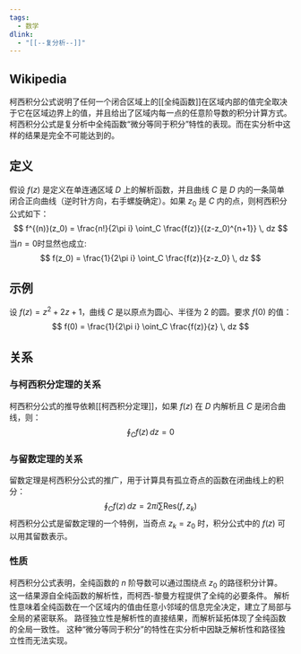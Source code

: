 ```yaml
---
tags:
  - 数学
dlink:
  - "[[--复分析--]]"
---
```

## Wikipedia
柯西积分公式说明了任何一个闭合区域上的[[全纯函数]]在区域内部的值完全取决于它在区域边界上的值，并且给出了区域内每一点的任意阶导数的积分计算方式。柯西积分公式是复分析中全纯函数“微分等同于积分”特性的表现。而在实分析中这样的结果是完全不可能达到的。

## 定义​
假设 $f(z)$ 是定义在单连通区域 $D$ 上的解析函数，并且曲线 $C$ 是 $D$ 内的一条简单闭合正向曲线（逆时针方向，右手螺旋确定）。如果 $z_0$ 是 $C$ 内的点，则柯西积分公式如下：
$$
f^{(n)}(z_0) = \frac{n!}{2\pi i} \oint_C \frac{f(z)}{(z-z_0)^{n+1}} \, dz
$$
当$n=0$时显然也成立: 
$$
f(z_0) = \frac{1}{2\pi i} \oint_C \frac{f(z)}{z-z_0} \, dz
$$

## 示例
设 $f(z) = z^2 + 2z + 1$，曲线 $C$ 是以原点为圆心、半径为 2 的圆。要求 $f(0)$ 的值：
$$
f(0) = \frac{1}{2\pi i} \oint_C \frac{f(z)}{z} \, dz
$$

## 关系
### 与柯西积分定理的关系
柯西积分公式的推导依赖[[柯西积分定理]]，如果 $f(z)$ 在 $D$ 内解析且 $C$ 是闭合曲线，则：
$$
\oint_C f(z) \, dz = 0
$$
### 与留数定理的关系
留数定理是柯西积分公式的推广，用于计算具有孤立奇点的函数在闭曲线上的积分：
$$
\oint_C f(z) \, dz = 2\pi i \sum \text{Res}(f, z_k)
$$
柯西积分公式是留数定理的一个特例，当奇点 $z_k = z_0$ 时，积分公式中的 $f(z)$ 可以用其留数表示。



### 性质
柯西积分公式表明，全纯函数的 $n$ 阶导数可以通过围绕点 $z_0$​ 的路径积分计算。
这一结果源自全纯函数的解析性，而柯西-黎曼方程提供了全纯的必要条件。
解析性意味着全纯函数在一个区域内的值由任意小邻域的信息完全决定，建立了局部与全局的紧密联系。
路径独立性是解析性的直接结果，而解析延拓体现了全纯函数的全局一致性。
这种“微分等同于积分”的特性在实分析中因缺乏解析性和路径独立性而无法实现。
